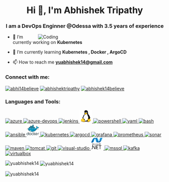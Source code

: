 <h1 align="center">Hi 👋, I'm Abhishek Tripathy</h1>
<h3 align="center">I am a DevOps Enginner @Odessa with <!--experience-start--> 3.5 years <!--experience-end--> of experience</h3>
<img align="right" alt="Coding" width="400" src="https://miro.medium.com/v2/resize:fit:1100/0*7Q3yvSIv_t0ioJ-Z.gif">

- 🔭 I’m currently working on **Kubernetes**

- 🌱 I’m currently learning **Kubernetes , Docker , ArgoCD**

- 📫 How to reach me **yuabhishek14@gmail.com**

<h3 align="left">Connect with me:</h3>
<p align="left">
<a href="https://linkedin.com/in/abhi14believe" target="blank"><img align="center" src="https://raw.githubusercontent.com/rahuldkjain/github-profile-readme-generator/master/src/images/icons/Social/linked-in-alt.svg" alt="abhi14believe" height="30" width="40" /></a>
<a href="https://kaggle.com/abhishektripathy" target="blank"><img align="center" src="https://raw.githubusercontent.com/rahuldkjain/github-profile-readme-generator/master/src/images/icons/Social/kaggle.svg" alt="abhishektripathy" height="30" width="40" /></a>
<a href="https://www.leetcode.com/abhishek14believe" target="blank"><img align="center" src="https://raw.githubusercontent.com/rahuldkjain/github-profile-readme-generator/master/src/images/icons/Social/leet-code.svg" alt="abhishek14believe" height="30" width="40" /></a>
</p>

<h3 align="left">Languages and Tools:</h3>
<p align="left"> 
<a href="https://azure.microsoft.com/en-in/" target="_blank" rel="noreferrer"> <img src="https://www.vectorlogo.zone/logos/microsoft_azure/microsoft_azure-ar21.svg" alt="azure" width="70" height="40"/> </a> 
<a href="https://azure.microsoft.com/en-in/products/devops" target="_blank" rel="noreferrer"> <img src="https://github.com/yuabhishek14/yuabhishek14/assets/43784560/c0006a1b-d878-47c2-be48-0387bbd7fa69" alt="azure-devops" width="50" height="40"/> </a>
<a href="https://www.jenkins.io" target="_blank" rel="noreferrer"> <img src="https://www.vectorlogo.zone/logos/jenkins/jenkins-icon.svg" alt="jenkins" width="40" height="40"/> </a> 
<a href="https://www.linux.org/" target="_blank" rel="noreferrer"> <img src="https://raw.githubusercontent.com/devicons/devicon/master/icons/linux/linux-original.svg" alt="linux" width="40" height="40"/> </a> 
<a href="https://learn.microsoft.com/en-us/powershell/" target="_blank" rel="noreferrer"> <img src="https://upload.vectorlogo.zone/logos/microsoft_powershell/images/1ba9f345-6513-4bef-a85e-4636d21b98b7.svg" alt="powershell" width="40" height="40"/> </a>
<a href="https://en.wikipedia.org/wiki/YAML" target="_blank" rel="noreferrer"> <img src="https://www.vectorlogo.zone/logos/yaml/yaml-icon.svg" alt="yaml" width="40" height="40"/> </a>
<a href="https://www.gnu.org/software/bash/" target="_blank" rel="noreferrer"> <img src="https://www.vectorlogo.zone/logos/gnu_bash/gnu_bash-icon.svg" alt="bash" width="40" height="40"/> </a> 
<a href="https://www.ansible.com/" target="_blank" rel="noreferrer"> <img src="https://raw.githubusercontent.com/get-icon/geticon/fc0f660daee147afb4a56c64e12bde6486b73e39/icons/ansible.svg" alt="ansible" width="40" height="40"/> </a>
<a href="https://www.docker.com/" target="_blank" rel="noreferrer"> <img src="https://raw.githubusercontent.com/devicons/devicon/master/icons/docker/docker-original-wordmark.svg" alt="docker" width="40" height="40"/> </a> 
<a href="https://kubernetes.io" target="_blank" rel="noreferrer"> <img src="https://www.vectorlogo.zone/logos/kubernetes/kubernetes-icon.svg" alt="kubernetes" width="40" height="40"/> </a> 
<a href="https://argo-cd.readthedocs.io/en/stable/" target="_blank" rel="noreferrer"> <img src="https://raw.githubusercontent.com/cncf/landscape/a86338a5a139d74a5105fcefd08253f38b7ecba7/hosted_logos/argo.svg" alt="argocd" width="40" height="40"/> </a>
<a href="https://grafana.com" target="_blank" rel="noreferrer"> <img src="https://www.vectorlogo.zone/logos/grafana/grafana-icon.svg" alt="grafana" width="40" height="40"/> </a>
<a href="https://prometheus.io/" target="_blank" rel="noreferrer"> <img src="https://www.vectorlogo.zone/logos/prometheusio/prometheusio-icon.svg" alt="prometheus" width="40" height="40"/> </a>
<a href="https://www.sonarsource.com/products/sonarqube/" target="_blank" rel="noreferrer"> <img src="https://iconape.com/wp-content/files/nt/351340/png/sonarqube-logo.png" alt="sonar" width="120" height="40"/> </a>
<a href="https://maven.apache.org/" target="_blank" rel="noreferrer"> <img src="https://raw.githubusercontent.com/get-icon/geticon/fc0f660daee147afb4a56c64e12bde6486b73e39/icons/maven.svg" alt="maven" width="40" height="40"/> </a>
<a href="https://tomcat.apache.org/" target="_blank" rel="noreferrer"> <img src="https://www.vectorlogo.zone/logos/apache_tomcat/apache_tomcat-ar21.svg" alt="tomcat" width="70" height="40"/> </a> 
<a href="https://git-scm.com/" target="_blank" rel="noreferrer"> <img src="https://www.vectorlogo.zone/logos/git-scm/git-scm-icon.svg" alt="git" width="40" height="40"/> </a> 
<a href="https://visualstudio.microsoft.com/" target="_blank" rel="noreferrer"> <img src="https://raw.githubusercontent.com/get-icon/geticon/fc0f660daee147afb4a56c64e12bde6486b73e39/icons/visual-studio.svg" alt="visual-studio" width="40" height="40"/> </a>
<a href="https://dotnet.microsoft.com/" target="_blank" rel="noreferrer"> <img src="https://raw.githubusercontent.com/devicons/devicon/master/icons/dot-net/dot-net-original-wordmark.svg" alt="dotnet" width="40" height="40"/> </a> 
<a href="https://www.microsoft.com/en-us/sql-server" target="_blank" rel="noreferrer"> <img src="https://www.svgrepo.com/show/303229/microsoft-sql-server-logo.svg" alt="mssql" width="40" height="40"/> </a> 
<a href="https://kafka.apache.org/" target="_blank" rel="noreferrer"> <img src="https://www.vectorlogo.zone/logos/apache_kafka/apache_kafka-icon.svg" alt="kafka" width="40" height="40"/> </a> 
<a href="" target="_blank" rel="noreferrer"> <img src="https://www.vectorlogo.zone/logos/virtualbox/virtualbox-icon.svg" alt="virtualbox" width="40" height="40"/> </a>
 </p>

<p><img align="left" src="https://github-readme-stats.vercel.app/api/top-langs?username=yuabhishek14&show_icons=true&locale=en&layout=compact" alt="yuabhishek14" /></p>

<p>&nbsp;<img align="center" src="https://github-readme-stats.vercel.app/api?username=yuabhishek14&show_icons=true&locale=en" alt="yuabhishek14" /></p>

<p><img align="center" src="https://github-readme-streak-stats.herokuapp.com/?user=yuabhishek14&" alt="yuabhishek14" /></p>
